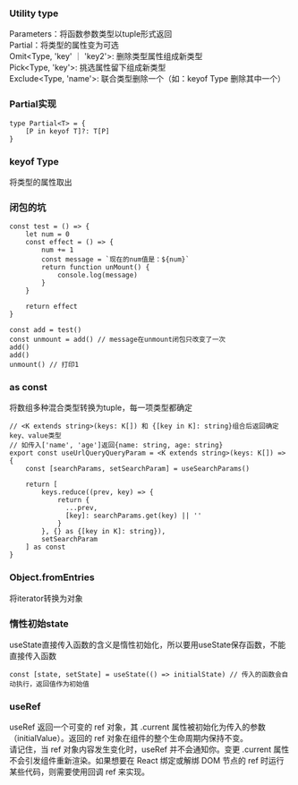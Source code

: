 ### Utility type
Parameters：将函数参数类型以tuple形式返回  
Partial：将类型的属性变为可选  
Omit<Type, 'key' ｜ 'key2'>: 删除类型属性组成新类型  
Pick<Type, 'key'>: 挑选属性留下组成新类型  
Exclude<Type, 'name'>: 联合类型删除一个（如：keyof Type 删除其中一个）  


### Partial实现
```
type Partial<T> = {
    [P in keyof T]?: T[P]
}
```

### keyof Type
将类型的属性取出 


### 闭包的坑
```
const test = () => {
    let num = 0
    const effect = () => {
        num += 1
        const message = `现在的num值是：${num}`
        return function unMount() {
            console.log(message)
        }
    }

    return effect
} 

const add = test()
const unmount = add() // message在unmount闭包只改变了一次
add()
add()
unmount() // 打印1
```


### as const
将数组多种混合类型转换为tuple，每一项类型都确定
```
// <K extends string>(keys: K[]) 和 {[key in K]: string}组合后返回确定key、value类型
// 如传入['name', 'age']返回{name: string, age: string}
export const useUrlQueryQueryParam = <K extends string>(keys: K[]) => {
    const [searchParams, setSearchParam] = useSearchParams()

    return [
        keys.reduce((prev, key) => {
            return {
              ...prev,
              [key]: searchParams.get(key) || ''
            }  
        }, {} as {[key in K]: string}),
        setSearchParam
    ] as const
}
```


### Object.fromEntries
将iterator转换为对象


### 惰性初始state
useState直接传入函数的含义是惰性初始化，所以要用useState保存函数，不能直接传入函数
```
const [state, setState] = useState(() => initialState) // 传入的函数会自动执行，返回值作为初始值
```

### useRef
useRef 返回一个可变的 ref 对象，其 .current 属性被初始化为传入的参数（initialValue）。返回的 ref 对象在组件的整个生命周期内保持不变。  
请记住，当 ref 对象内容发生变化时，useRef 并不会通知你。变更 .current 属性不会引发组件重新渲染。如果想要在 React 绑定或解绑 DOM 节点的 ref 时运行某些代码，则需要使用回调 ref 来实现。